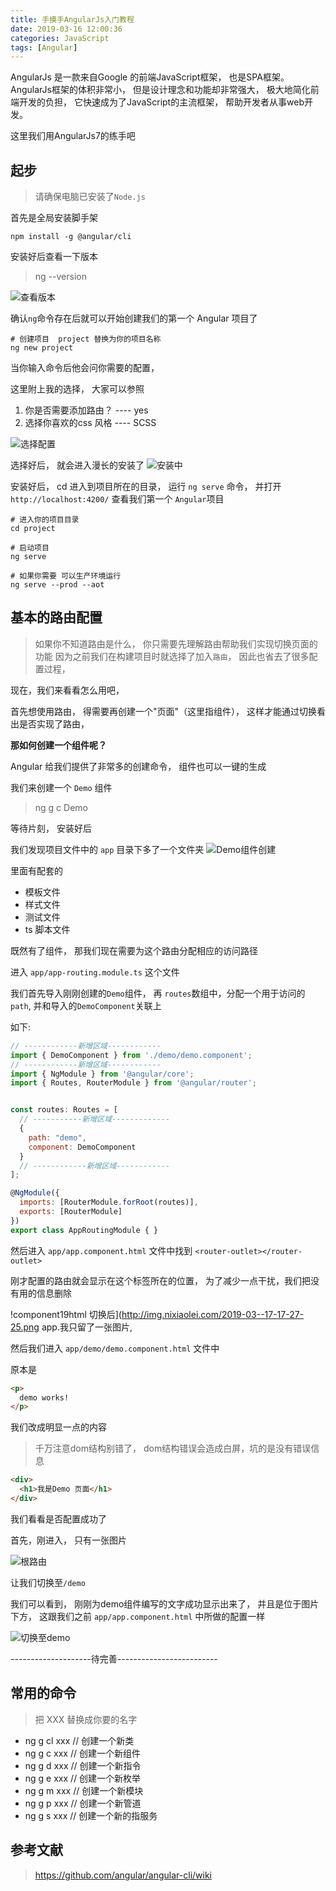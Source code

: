 ```yaml
---
title: 手摸手AngularJs入门教程
date: 2019-03-16 12:00:36
categories: JavaScript
tags: [Angular]
---
```

<script type="text/javascript" src="/js/src/bai.js"></script>

AngularJs 是一款来自Google 的前端JavaScript框架， 也是SPA框架。 AngularJs框架的体积非常小， 但是设计理念和功能却非常强大， 极大地简化前端开发的负担， 它快速成为了JavaScript的主流框架， 帮助开发者从事web开发。

这里我们用AngularJs7的练手吧

## 起步
> 请确保电脑已安装了`Node.js`

首先是全局安装脚手架
```shell
npm install -g @angular/cli
```
安装好后查看一下版本
> ng --version

![查看版本](http://img.nixiaolei.com/2019-03-17-15-54-41.png)


确认`ng`命令存在后就可以开始创建我们的第一个 Angular 项目了
```shell
# 创建项目  project 替换为你的项目名称
ng new project
```

当你输入命令后他会问你需要的配置，  

这里附上我的选择， 大家可以参照

1. 你是否需要添加路由？ ---- yes
2. 选择你喜欢的css 风格 ---- SCSS

![选择配置](http://img.nixiaolei.com/2019-03-17-15-36-01.png)


选择好后， 就会进入漫长的安装了
![安装中](http://img.nixiaolei.com/2019-03-17-15-39-53.png)

安装好后， cd 进入到项目所在的目录， 运行 `ng serve` 命令， 并打开`http://localhost:4200/` 查看我们第一个 `Angular`项目
```shell
# 进入你的项目目录
cd project

# 启动项目
ng serve

# 如果你需要 可以生产环境运行
ng serve --prod --aot 
```

## 基本的路由配置
> 如果你不知道路由是什么， 你只需要先理解路由帮助我们实现切换页面的功能
因为之前我们在构建项目时就选择了加入`路由`， 因此也省去了很多配置过程， 

现在，我们来看看怎么用吧， 

首先想使用路由， 得需要再创建一个"页面"（这里指组件）， 这样才能通过切换看出是否实现了路由， 

**那如何创建一个组件呢？**

Angular 给我们提供了非常多的创建命令， 组件也可以一键的生成

我们来创建一个 `Demo` 组件
> ng g c Demo

等待片刻， 安装好后

我们发现项目文件中的 `app` 目录下多了一个文件夹
![Demo组件创建](http://img.nixiaolei.com/2019-03-17-17-01-55.png)

里面有配套的
* 模板文件
* 样式文件
* 测试文件
* ts 脚本文件


既然有了组件， 那我们现在需要为这个路由分配相应的访问路径

进入 `app/app-routing.module.ts` 这个文件

我们首先导入刚刚创建的`Demo`组件， 再 `routes`数组中，分配一个用于访问的`path`, 并和导入的`DemoComponent`关联上

如下:

```JavaScript
// ------------新增区域------------
import { DemoComponent } from './demo/demo.component';
// ------------新增区域------------
import { NgModule } from '@angular/core';
import { Routes, RouterModule } from '@angular/router';


const routes: Routes = [
  // -----------新增区域-------------
  {
    path: "demo",
    component: DemoComponent
  }
  // ------------新增区域------------
];

@NgModule({
  imports: [RouterModule.forRoot(routes)],
  exports: [RouterModule]
})
export class AppRoutingModule { }
```


然后进入 `app/app.component.html` 文件中找到 `<router-outlet></router-outlet>`

刚才配置的路由就会显示在这个标签所在的位置，
为了减少一点干扰，我们把没有用的信息删除

!component19html
切换后](http://img.nixiaolei.com/2019-03--17-17-27-25.png app.我只留了一张图片,

然后我们进入 `app/demo/demo.component.html` 文件中

原本是
```HTML
<p>
  demo works!
</p>
```

我们改成明显一点的内容
> 千万注意dom结构别错了， dom结构错误会造成白屏，坑的是没有错误信息

```HTML
<div>
  <h1>我是Demo 页面</h1>
</div>
```

我们看看是否配置成功了


首先，刚进入， 只有一张图片

![根路由](http://img.nixiaolei.com/2019-03-17-17-34-37.png)


让我们切换至`/demo`

我们可以看到， 刚刚为demo组件编写的文字成功显示出来了， 并且是位于图片下方， 这跟我们之前 `app/app.component.html` 中所做的配置一样

![切换至demo](http://img.nixiaolei.com/2019-03-17-17-35-14.png)



--------------------待完善-------------------------




























## 常用的命令
> 把 XXX 替换成你要的名字

* ng g cl xxx // 创建一个新类
* ng g c xxx // 创建一个新组件
* ng g d xxx // 创建一个新指令
* ng g e xxx // 创建一个新枚举
* ng g m xxx // 创建一个新模块
* ng g p xxx // 创建一个新管道
* ng g s xxx // 创建一个新的指服务


 
## 参考文献
> https://github.com/angular/angular-cli/wiki

